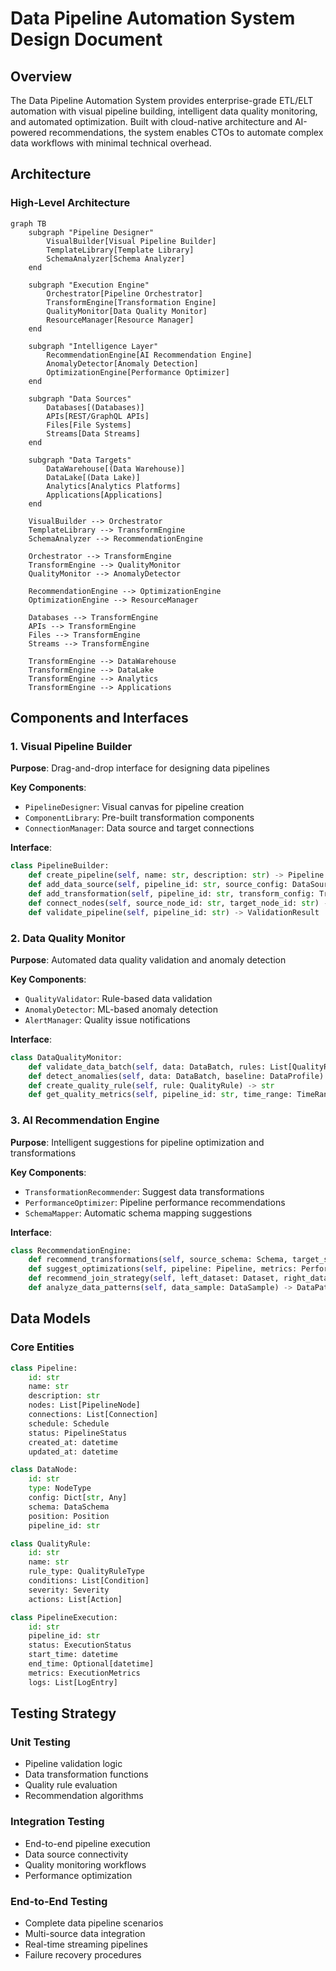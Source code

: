 # Data Pipeline Automation System Design Document

## Overview

The Data Pipeline Automation System provides enterprise-grade ETL/ELT automation with visual pipeline building, intelligent data quality monitoring, and automated optimization. Built with cloud-native architecture and AI-powered recommendations, the system enables CTOs to automate complex data workflows with minimal technical overhead.

## Architecture

### High-Level Architecture

```mermaid
graph TB
    subgraph "Pipeline Designer"
        VisualBuilder[Visual Pipeline Builder]
        TemplateLibrary[Template Library]
        SchemaAnalyzer[Schema Analyzer]
    end
    
    subgraph "Execution Engine"
        Orchestrator[Pipeline Orchestrator]
        TransformEngine[Transformation Engine]
        QualityMonitor[Data Quality Monitor]
        ResourceManager[Resource Manager]
    end
    
    subgraph "Intelligence Layer"
        RecommendationEngine[AI Recommendation Engine]
        AnomalyDetector[Anomaly Detection]
        OptimizationEngine[Performance Optimizer]
    end
    
    subgraph "Data Sources"
        Databases[(Databases)]
        APIs[REST/GraphQL APIs]
        Files[File Systems]
        Streams[Data Streams]
    end
    
    subgraph "Data Targets"
        DataWarehouse[(Data Warehouse)]
        DataLake[(Data Lake)]
        Analytics[Analytics Platforms]
        Applications[Applications]
    end
    
    VisualBuilder --> Orchestrator
    TemplateLibrary --> TransformEngine
    SchemaAnalyzer --> RecommendationEngine
    
    Orchestrator --> TransformEngine
    TransformEngine --> QualityMonitor
    QualityMonitor --> AnomalyDetector
    
    RecommendationEngine --> OptimizationEngine
    OptimizationEngine --> ResourceManager
    
    Databases --> TransformEngine
    APIs --> TransformEngine
    Files --> TransformEngine
    Streams --> TransformEngine
    
    TransformEngine --> DataWarehouse
    TransformEngine --> DataLake
    TransformEngine --> Analytics
    TransformEngine --> Applications
```

## Components and Interfaces

### 1. Visual Pipeline Builder

**Purpose**: Drag-and-drop interface for designing data pipelines

**Key Components**:
- `PipelineDesigner`: Visual canvas for pipeline creation
- `ComponentLibrary`: Pre-built transformation components
- `ConnectionManager`: Data source and target connections

**Interface**:
```python
class PipelineBuilder:
    def create_pipeline(self, name: str, description: str) -> Pipeline
    def add_data_source(self, pipeline_id: str, source_config: DataSourceConfig) -> DataNode
    def add_transformation(self, pipeline_id: str, transform_config: TransformConfig) -> TransformNode
    def connect_nodes(self, source_node_id: str, target_node_id: str) -> Connection
    def validate_pipeline(self, pipeline_id: str) -> ValidationResult
```

### 2. Data Quality Monitor

**Purpose**: Automated data quality validation and anomaly detection

**Key Components**:
- `QualityValidator`: Rule-based data validation
- `AnomalyDetector`: ML-based anomaly detection
- `AlertManager`: Quality issue notifications

**Interface**:
```python
class DataQualityMonitor:
    def validate_data_batch(self, data: DataBatch, rules: List[QualityRule]) -> QualityReport
    def detect_anomalies(self, data: DataBatch, baseline: DataProfile) -> List[Anomaly]
    def create_quality_rule(self, rule: QualityRule) -> str
    def get_quality_metrics(self, pipeline_id: str, time_range: TimeRange) -> QualityMetrics
```

### 3. AI Recommendation Engine

**Purpose**: Intelligent suggestions for pipeline optimization and transformations

**Key Components**:
- `TransformationRecommender`: Suggest data transformations
- `PerformanceOptimizer`: Pipeline performance recommendations
- `SchemaMapper`: Automatic schema mapping suggestions

**Interface**:
```python
class RecommendationEngine:
    def recommend_transformations(self, source_schema: Schema, target_schema: Schema) -> List[Transformation]
    def suggest_optimizations(self, pipeline: Pipeline, metrics: PerformanceMetrics) -> List[Optimization]
    def recommend_join_strategy(self, left_dataset: Dataset, right_dataset: Dataset) -> JoinRecommendation
    def analyze_data_patterns(self, data_sample: DataSample) -> DataPatternAnalysis
```

## Data Models

### Core Entities

```python
class Pipeline:
    id: str
    name: str
    description: str
    nodes: List[PipelineNode]
    connections: List[Connection]
    schedule: Schedule
    status: PipelineStatus
    created_at: datetime
    updated_at: datetime

class DataNode:
    id: str
    type: NodeType
    config: Dict[str, Any]
    schema: DataSchema
    position: Position
    pipeline_id: str

class QualityRule:
    id: str
    name: str
    rule_type: QualityRuleType
    conditions: List[Condition]
    severity: Severity
    actions: List[Action]

class PipelineExecution:
    id: str
    pipeline_id: str
    status: ExecutionStatus
    start_time: datetime
    end_time: Optional[datetime]
    metrics: ExecutionMetrics
    logs: List[LogEntry]
```

## Testing Strategy

### Unit Testing
- Pipeline validation logic
- Data transformation functions
- Quality rule evaluation
- Recommendation algorithms

### Integration Testing
- End-to-end pipeline execution
- Data source connectivity
- Quality monitoring workflows
- Performance optimization

### End-to-End Testing
- Complete data pipeline scenarios
- Multi-source data integration
- Real-time streaming pipelines
- Failure recovery procedures
